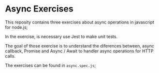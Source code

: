 # Async Exercises

This reposity contains three exercises about async operations in javascript for node.js;

In the exercise, is necessary use Jest to make unit tests.

The goal of those exercise is to understand the diferences between, async callback, Promise and Async / Await to handler async operations for HTTP calls. 

The exercises can be found in `async.spec.js`; 
